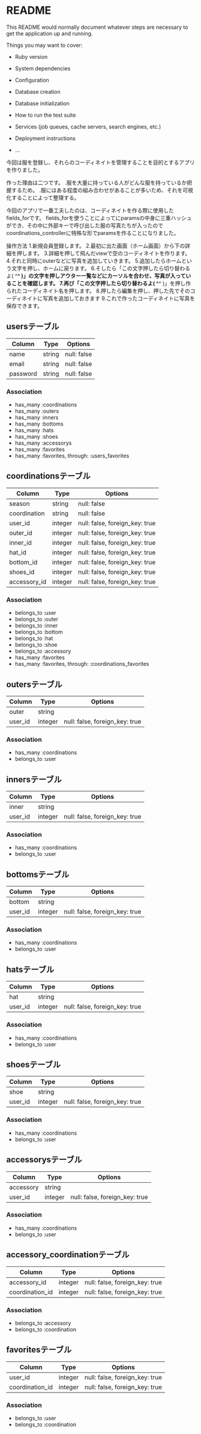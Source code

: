 # README

This README would normally document whatever steps are necessary to get the
application up and running.

Things you may want to cover:

* Ruby version

* System dependencies

* Configuration

* Database creation

* Database initialization

* How to run the test suite

* Services (job queues, cache servers, search engines, etc.)

* Deployment instructions

* ...

今回は服を登録し、それらのコーディネイトを管理することを目的とするアプリを作りました。

作った理由は二つです。
.服を大量に持っている人がどんな服を持っているか把握するため。
.服にはある程度の組み合わせがあることが多いため、それを可視化することによって整理する。

今回のアプリで一番工夫したのは、コーディネイトを作る際に使用したfields_forです。
fields_forを使うことによってにparamsの中身に三重ハッシュができ、その中に外部キーで呼び出した服の写真たちが入ったので
coordinations_controllerに特殊な形でparamsを作ることになりました。

操作方法
1.新規会員登録します。
2.最初に出た画面（ホーム画面）から下の詳細を押します。
3.詳細を押して飛んだviewで空のコーディネイトを作ります。
4.それと同時にouterなどに写真を追加していきます。
5.追加したらホームという文字を押し、ホームに戻ります。
6.そしたら「この文字押したら切り替わるよ( ^__^ )」の文字を押しアウター一覧などにカーソルを合わせ、写真が入っていることを確認します。
7.再び「この文字押したら切り替わるよ( ^__^ )」を押し作られたコーディネイト名を押します。
8.押したら編集を押し、押した先でそのコーディネイトに写真を追加しておきます
9.これで作ったコーディネイトに写真を保存できます。


## usersテーブル
|Column|Type|Options|
|------|----|-------|
|name|string|null: false|
|email|string|null: false|
|password|string|null: false|
### Association
- has_many :coordinations
- has_many :outers
- has_many :inners
- has_many :bottoms
- has_many :hats
- has_many :shoes
- has_many :accessorys
- has_many :favorites
- has_many  :favorites,  through:  :users_favorites

## coordinationsテーブル
|Column|Type|Options|
|------|----|-------|
|season|string|null: false|
|coordination|string|null: false|
|user_id|integer|null: false, foreign_key: true|
|outer_id|integer|null: false, foreign_key: true|
|inner_id|integer|null: false, foreign_key: true|
|hat_id|integer|null: false, foreign_key: true|
|bottom_id|integer|null: false, foreign_key: true|
|shoes_id|integer|null: false, foreign_key: true|
|accessory_id|integer|null: false, foreign_key: true|
### Association
- belongs_to :user
- belongs_to :outer
- belongs_to :inner
- belongs_to :bottom
- belongs_to :hat
- belongs_to :shoe
- belongs_to :accessory
- has_many :favorites
- has_many  :favorites,  through:  :coordinations_favorites


## outersテーブル
|Column|Type|Options|
|------|----|-------|
|outer|string|
|user_id|integer|null: false, foreign_key: true|
### Association
- has_many :coordinations
- belongs_to :user
## innersテーブル
|Column|Type|Options|
|------|----|-------|
|inner|string|
|user_id|integer|null: false, foreign_key: true|
### Association
- has_many :coordinations
- belongs_to :user
## bottomsテーブル
|Column|Type|Options|
|------|----|-------|
|bottom|string|
|user_id|integer|null: false, foreign_key: true|
### Association
- has_many :coordinations
- belongs_to :user
## hatsテーブル
|Column|Type|Options|
|------|----|-------|
|hat|string|
|user_id|integer|null: false, foreign_key: true|
### Association
- has_many :coordinations
- belongs_to :user
## shoesテーブル
|Column|Type|Options|
|------|----|-------|
|shoe|string|
|user_id|integer|null: false, foreign_key: true|
### Association
- has_many :coordinations
- belongs_to :user
## accessorysテーブル
|Column|Type|Options|
|------|----|-------|
|accessory|string|
|user_id|integer|null: false, foreign_key: true|
### Association
- has_many :coordinations
- belongs_to :user
## accessory_coordinationテーブル
|Column|Type|Options|
|------|----|-------|
|accessory_id|integer|null: false, foreign_key: true|
|coordination_id|integer|null: false, foreign_key: true|
### Association
- belongs_to :accessory
- belongs_to :coordination
## favoritesテーブル
|Column|Type|Options|
|------|----|-------|
|user_id|integer|null: false, foreign_key: true|
|coordination_id|integer|null: false, foreign_key: true|
### Association
- belongs_to :user
- belongs_to :coordination

